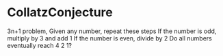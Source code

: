 # CollatzConjecture
3n+1 problem, 
Given any number, repeat these steps
If the number is odd, multiply by 3 and add 1
If the number is even, divide by 2
Do all numbers eventually reach 4 2 1?

